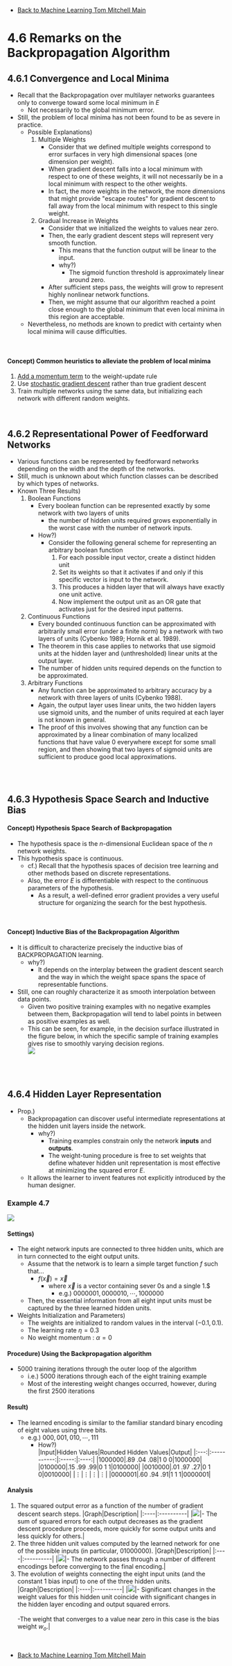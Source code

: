 * [Back to Machine Learning Tom Mitchell Main](../../main.md)

# 4.6 Remarks on the Backpropagation Algorithm

## 4.6.1 Convergence and Local Minima
- Recall that the Backpropagation over multilayer networks guarantees only to converge toward some local minimum in $E$
  - Not necessarily to the global minimum error.
- Still, the problem of local minima has not been found to be as severe in practice.
  - Possible Explanations)
    1. Multiple Weights
       - Consider that we defined multiple weights correspond to error surfaces in very  high dimensional spaces (one dimension per weight).
       - When gradient descent falls into a local minimum with respect to one of these  weights, it will not necessarily be in a local minimum with respect to the other  weights. 
       - In fact, the more weights in the network, the more dimensions that might provide  "escape routes" for gradient descent to fall away from the local minimum with  respect to this single weight.
    2. Gradual Increase in Weights
       - Consider that we initialized the weights to values near zero.
       - Then, the early gradient descent steps will represent very smooth function.
         - This means that the function output will be linear to the input.
         - why?)
           - The sigmoid function threshold is approximately linear around zero.
       - After sufficient steps pass, the weights will grow to represent highly nonlinear network functions.
       - Then, we might assume that our algorithm reached a point close enough to the global minimum that even local minima in this region are acceptable.
  - Nevertheless, no methods are known to predict with certainty when local minima will cause difficulties.

<br>

#### Concept) Common heuristics to alleviate the problem of local minima
  1. [Add a momentum term](../05/note.md#4521-adding-momentum) to the weight-update rule
  2. Use [stochastic gradient descent](../04/note.md#tech-stochastic-gradient-descent-incremental-gradient-descent) rather than true gradient descent
  3. Train multiple networks using the same data, but initializing each network with different random weights.


<br>

## 4.6.2 Representational Power of Feedforward Networks
- Various functions can be represented by feedforward networks depending on the width and the depth of the networks.
- Still, much is unknown about which function classes can be described by which types of networks.
- Known Three Results)
  1. Boolean Functions
     - Every boolean function can be represented exactly by some network with two layers of units
       - the number of hidden units required grows exponentially in the worst case with the number of network inputs. 
     - How?)
       - Consider the following general scheme for representing an arbitrary boolean function
         1. For each possible input vector, create a distinct hidden unit 
         2. Set its weights so that it activates if and only if this specific vector is input to the network. 
         3. This produces a hidden layer that will always have exactly one unit active. 
         4. Now implement the output unit as an OR gate that activates just for the desired input patterns.
  2. Continuous Functions
     - Every bounded continuous function can be approximated with arbitrarily small error (under a finite norm) by a network with two layers of units (Cybenko 1989; Hornik et al. 1989). 
     - The theorem in this case applies to networks that use sigmoid units at the hidden layer and (unthresholded) linear units at the output layer. 
     - The number of hidden units required depends on the function to be approximated.
  3. Arbitrary Functions
     - Any function can be approximated to arbitrary accuracy by a network with three layers of units (Cybenko 1988). 
     - Again, the output layer uses linear units, the two hidden layers use sigmoid units, and the number of units required at each layer is not known in general. 
     - The proof of this involves showing that any function can be approximated by a linear combination of many localized functions that have value 0 everywhere except for some small region, and then showing that two layers of sigmoid units are sufficient to produce good local approximations.


<br><br>

## 4.6.3 Hypothesis Space Search and Inductive Bias
#### Concept) Hypothesis Space Search of Backpropagation
- The hypothesis space is the $n$-dimensional Euclidean space of the $n$ network weights.
- This hypothesis space is continuous.
  - cf.) Recall that the hypothesis spaces of decision tree learning and other methods based on discrete representations.
  - Also, the error $E$ is differentiable with respect to the continuous parameters of the hypothesis.
    - As a result, a well-defined error gradient provides a very useful structure for organizing the search for the best hypothesis. 

<br>

#### Concept) Inductive Bias of the Backpropagation Algorithm
- It is difficult to characterize precisely the inductive bias of BACKPROPAGATION learning.
  - why?)
    - It depends on the interplay between the gradient descent search and the way in which the weight space spans the space of representable functions.
- Still, one can roughly characterize it as smooth interpolation between data points.
  - Given two positive training examples with no negative examples between them, Backpropagation will tend to label points in between as positive examples as well. 
  - This can be seen, for example, in the decision surface illustrated in the figure below, in which the specific sample of training examples gives rise to smoothly varying decision regions.   
    ![](images/001.png)


<br><br>

## 4.6.4 Hidden Layer Representation
- Prop.)
  - Backpropagation can discover useful intermediate representations at the hidden unit layers inside the network.
    - why?)
      - Training examples constrain only the network **inputs** and **outputs**.
      - The weight-tuning procedure is free to set weights that define whatever hidden unit representation is most effective at minimizing the squared error $E$.
  - It allows the learner to invent features not explicitly introduced by the human designer.

### Example 4.7
![](images/002.png)
#### Settings)
  - The eight network inputs are connected to three hidden units, which are in turn connected to the eight output units.
    - Assume that the network is to learn a simple target function $f$ such that...
      - $f(\overrightarrow{x}) = \overrightarrow{x}$
        - where $\overrightarrow{x}$ is a vector containing sever 0s and a single 1.$
          - e.g.) $0000001, 0000010, \cdots, 1000000$
    - Then, the essential information from all eight input units must be captured by the three learned hidden units.
  - Weights Initialization and Parameters)
    - The weights are initialized  to random values in the interval $(-0.1, 0.1)$.
    - The learning rate $\eta = 0.3$
    - No weight momentum : $\alpha = 0$
     
#### Procedure) Using the Backpropagation algorithm
  - 5000 training iterations through the outer loop of the algorithm
    - i.e.) 5000 iterations through each of the eight training example
    - Most of the interesting weight changes occurred, however, during the first 2500 iterations

#### Result)
  - The learned encoding is similar to the familiar standard binary encoding of eight values using three bits.
    - e.g.) $000,001,010, \cdots , 111$
      - How?)   
        |Input|Hidden Values|Rounded Hidden Values|Output|
        |:---:|:-----------:|:-----:|:----:|
        |1000000|.89 .04 .08|1 0 0|1000000|
        |0100000|.15 .99 .99|0 1 1|0100000|
        |0010000|.01 .97 .27|0 1 0|0010000|
        |$\vdots$|$\vdots$|$\vdots$|$\vdots$|
        |0000001|.60 .94 .91|1 1 1|0000001|

#### Analysis
1. The squared output error as a function of the number of gradient descent search steps.
   |Graph|Description|
   |:----|:----------|
   |![](images/003.png)|- The sum of squared errors for each output decreases as the gradient descent procedure proceeds, more quickly for some output units and less quickly for others.|
2. The three hidden unit values computed by the learned network for one of the possible inputs (in particular, 01000000).
   |Graph|Description|
   |:----|:----------|
   |![](images/004.png)|- The network passes through a number of different encodings before converging to the final encoding.|
3. The evolution of weights connecting the eight input units (and the constant 1 bias input) to one of the three hidden units.
   |Graph|Description|
   |:----|:----------|
   |![](images/005.png)|- Significant changes in the weight values for this hidden unit coincide with significant changes in the hidden layer encoding and output squared errors. <br><br> -The weight that converges to a value near zero in this case is the bias weight $w_o$.|


<br>

* [Back to Machine Learning Tom Mitchell Main](../../main.md)